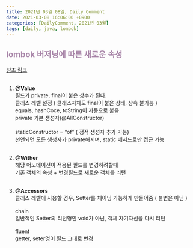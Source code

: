 ```yaml
---
title: 2021년 03월 08일, Daily Comment
date: 2021-03-08 16:06:00 +0900
categories: [DailyComment, 2021년 03월]
tags: [daily, java, lombok]
---
```


##  <span style="color: #aa88aa;">lombok 버저닝에 따른 새로운 속성</span>
[참조 링크](http://wonwoo.ml/index.php/post/1607)<br>
<br>

1.  **@Value**<br>
    필드가 private, final이 붙은 상수가 된다.<br>
    클래스 레벨 설정 ( 클래스자체도 final이 붙은 상태, 상속 불가능 )<br>
    equals, hashCoce, toString이 자동으로 붙음<br>
    private 기본 생성자(@AllConstructor)<br>
    <br>
    staticConstructor = “of” ( 정적 생성자 추가 가능)<br>
    선언되면 모든 생성자가 private해지며, static 메서드로만 접근 가능<br>
    <br>
    
2.  **@Wither**<br>
    해당 어노테이션이 적용된 필드를 변경하려할때 <br>
    기존 객체의 속성 + 변경필드로 새로운 객체를 리턴<br>
    <br>
    
3.  **@Accessors**<br>
    클래스 레벨에 사용할 경우, Setter를 체이닝 가능하게 만들어줌 ( 불변은 아님 )<br>
    <br>
    chain<br>
    일반적인 Setter의 리턴형인 void가 아닌, 객체 자기자신을 다시 리턴<br>
    <br>
    fluent<br>
    getter, seter명이 필드 그대로 변경 

